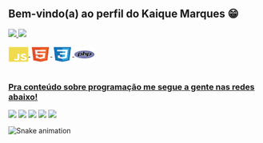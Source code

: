 ## Bem-vindo(a) ao perfil do Kaique Marques 😁

 <div>
   <a href="https://github.com/kaiqueof">
   <img height="180em" src="https://github-readme-stats.vercel.app/api?username=kaiqueof&show_icons=true&theme=tokyonight&include_all_commits=true&count_private=true"/>
   <img height="180em" src="https://github-readme-stats.vercel.app/api/top-langs/?username=kaiqueof&layout=compact&langs_count=6&theme=tokyonight"/>

</div>
<div style="display: inline_block"><br>
  <img align="center" alt="Js" height="30" width="40" src="https://raw.githubusercontent.com/devicons/devicon/master/icons/javascript/javascript-plain.svg">
  <img align="center" alt="HTML" height="30" width="40" src="https://raw.githubusercontent.com/devicons/devicon/master/icons/html5/html5-original.svg">
  <img align="center" alt="CSS" height="30" width="40" src="https://raw.githubusercontent.com/devicons/devicon/master/icons/css3/css3-original.svg">
  <img align="center" alt="PHP" height="30" width="40" src="https://raw.githubusercontent.com/devicons/devicon/master/icons/php/php-original.svg">
</div>
 
 <br>
 
  ### Pra conteúdo sobre programação me segue a gente nas redes abaixo!
 
<div> 
  <a href="https://instagram.com/km0f_" "target=_blank"><img src="https://img.shields.io/badge/-Instagram-%23E4405F?style=for-the-badge&logo=instagram&logoColor=white" "target=_blank"></a>
 <a href="https://trailblazer.me/id?lang=pt_BR" target="_blank"><img src="https://img.shields.io/badge/-Salesforce-blue?style=for-the-badge&logo=salesforce&logoColor=white" target="_blank"></a>
  <a href="https://api.whatsapp.com/send?phone=5581999150265" target="_blank"><img src="https://img.shields.io/badge/-Whatsapp-brightgreen?style=for-the-badge&logo=whatsapp&logoColor=white" target="_blank"></a>
  <a href = "mailto:kaiqueoliveer14@gmail.com"><img src="https://img.shields.io/badge/-Gmail-%23333?style=for-the-badge&logo=gmail&logoColor=white" target="_blank"></a>
  <a href="https://www.linkedin.com/in/kaique-marques-7697a8242/" target="_blank"><img src="https://img.shields.io/badge/-LinkedIn-%230077B5?style=for-the-badge&logo=linkedin&logoColor=white" target="_blank"></a> 
 
  ![Snake animation](https://github.com/kaiqueof/kaiqueof/blob/output/github-contribution-grid-snake.svg)

</div>
